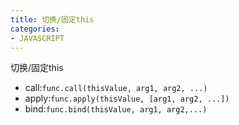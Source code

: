 ```yaml
---
title: 切换/固定this
categories: 
- JAVASCRIPT
---
```


切换/固定this
- call:`func.call(thisValue, arg1, arg2, ...)`
- apply:`func.apply(thisValue, [arg1, arg2, ...])`
- bind:`func.bind(thisValue, arg1, arg2,...)`



